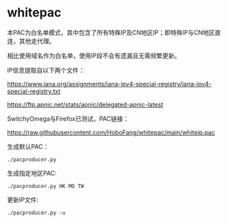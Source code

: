 # whitepac

本PAC为白名单模式，其中包含了所有特殊IP及CN地区IP；即特殊IP与CN地区直连，其他走代理。

相比使用域名作为白名单，使用IP段不会有遗漏且无需频繁更新。

IP信息提取自以下两个文件：

<https://www.iana.org/assignments/iana-ipv4-special-registry/iana-ipv4-special-registry.txt>

<https://ftp.apnic.net/stats/apnic/delegated-apnic-latest>

SwitchyOmega与Firefox已测试，PAC链接：

<https://raw.githubusercontent.com/HoboFang/whitepac/main/whiteip.pac>

生成默认PAC：

`./pacproducer.py`

生成指定地区PAC:

`./pacproducer.py HK MO TW`

更新IP文件:

`./pacproducer.py -u`

